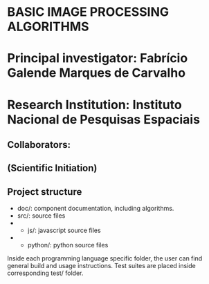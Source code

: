 # BASIC IMAGE PROCESSING ALGORITHMS
# Principal investigator: Fabrício Galende Marques de Carvalho
# Research Institution: Instituto Nacional de Pesquisas Espaciais


## Collaborators:
## (Scientific Initiation)

## Project structure

* doc/: component documentation, including algorithms.
* src/: source files
* *    js/: javascript source files
* *    python/: python source files

Inside each programming language specific folder, the user can find
general build and usage instructions. Test suites are placed inside
corresponding test/ folder.
